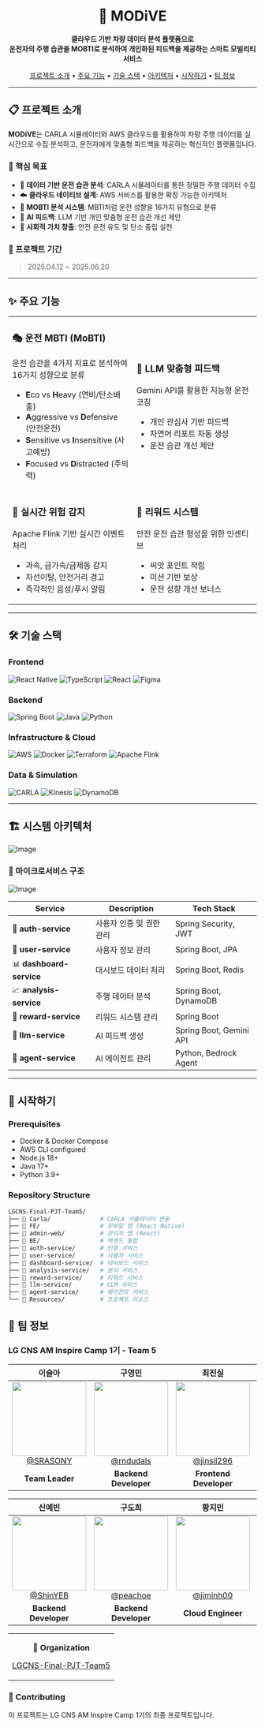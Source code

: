 <div align="center">

# 🚗 MODiVE


<p align="center">
  <b>클라우드 기반 차량 데이터 분석 플랫폼으로<br/>
  운전자의 주행 습관을 MOBTI로 분석하여 개인화된 피드백을 제공하는 스마트 모빌리티 서비스</b>
</p>

[프로젝트 소개](#-프로젝트-소개) •
[주요 기능](#-주요-기능) •
[기술 스택](#-기술-스택) •
[아키텍처](#-시스템-아키텍처) •
[시작하기](#-시작하기) •
[팀 정보](#-팀-정보)

</div>

---

## 📋 프로젝트 소개

**MODiVE**는 CARLA 시뮬레이터와 AWS 클라우드를 활용하여 차량 주행 데이터를 실시간으로 수집·분석하고, 운전자에게 맞춤형 피드백을 제공하는 혁신적인 플랫폼입니다.

### 🎯 핵심 목표

- 🚙 **데이터 기반 운전 습관 분석**: CARLA 시뮬레이터를 통한 정밀한 주행 데이터 수집
- ☁️ **클라우드 네이티브 설계**: AWS 서비스를 활용한 확장 가능한 아키텍처
- 🧬 **MOBTI 분석 시스템**: MBTI처럼 운전 성향을 16가지 유형으로 분류
- 🤖 **AI 피드백**: LLM 기반 개인 맞춤형 운전 습관 개선 제안
- 🌱 **사회적 가치 창출**: 안전 운전 유도 및 탄소 중립 실천

### 📅 프로젝트 기간
> 2025.04.12 ~ 2025.06.20

---

## ✨ 주요 기능

<table>
<tr>
<td width="50%">

### 🎭 운전 MBTI (MoBTI)
운전 습관을 4가지 지표로 분석하여 16가지 성향으로 분류
- **E**co vs **H**eavy (연비/탄소배출)
- **A**ggressive vs **D**efensive (안전운전)
- **S**ensitive vs **I**nsensitive (사고예방)
- **F**ocused vs **D**istracted (주의력)

</td>
<td width="50%">

### 🤖 LLM 맞춤형 피드백
Gemini API를 활용한 지능형 운전 코칭
- 개인 관심사 기반 피드백
- 자연어 리포트 자동 생성
- 운전 습관 개선 제안

</td>
</tr>
<tr>
<td width="50%">

### 🚨 실시간 위험 감지
Apache Flink 기반 실시간 이벤트 처리
- 과속, 급가속/급제동 감지
- 차선이탈, 안전거리 경고
- 즉각적인 음성/푸시 알림

</td>
<td width="50%">

### 🌱 리워드 시스템
안전 운전 습관 형성을 위한 인센티브
- 씨앗 포인트 적립
- 미션 기반 보상
- 운전 성향 개선 보너스

</td>
</tr>
</table>

---

## 🛠 기술 스택

### Frontend
![React Native](https://img.shields.io/badge/React_Native-20232A?style=for-the-badge&logo=react&logoColor=61DAFB)
![TypeScript](https://img.shields.io/badge/TypeScript-007ACC?style=for-the-badge&logo=typescript&logoColor=white)
![React](https://img.shields.io/badge/React-20232A?style=for-the-badge&logo=react&logoColor=61DAFB)
![Figma](https://img.shields.io/badge/Figma-F24E1E?style=for-the-badge&logo=figma&logoColor=white)

### Backend
![Spring Boot](https://img.shields.io/badge/Spring_Boot-6DB33F?style=for-the-badge&logo=spring-boot&logoColor=white)
![Java](https://img.shields.io/badge/Java-ED8B00?style=for-the-badge&logo=openjdk&logoColor=white)
![Python](https://img.shields.io/badge/Python-3776AB?style=for-the-badge&logo=python&logoColor=white)

### Infrastructure & Cloud
![AWS](https://img.shields.io/badge/AWS-232F3E?style=for-the-badge&logo=amazon-aws&logoColor=white)
![Docker](https://img.shields.io/badge/Docker-2496ED?style=for-the-badge&logo=docker&logoColor=white)
![Terraform](https://img.shields.io/badge/Terraform-7B42BC?style=for-the-badge&logo=terraform&logoColor=white)
![Apache Flink](https://img.shields.io/badge/Apache_Flink-E6526F?style=for-the-badge&logo=apache-flink&logoColor=white)

### Data & Simulation
![CARLA](https://img.shields.io/badge/CARLA-000000?style=for-the-badge&logo=data:image/png;base64,iVBORw0KGgoAAAANSUhEUgAAAA4AAAAOCAYAAAAfSC3RAAAACXBIWXMAAAsTAAALEwEAmpwYAAAAIGNIUk0AAHolAACAgwAA+f8AAIDpAAB1MAAA6mAAADqYAAAXb5JfxUYAAAA4SURBVHjaYvz//z8DOYCJgUxAtkYWZIGMjIz/GRkZGcjRyEKOJrI1orsFq0ayNWI1kBhNoxYCADbZBgzxfEwiAAAAAElFTkSuQmCC)
![Kinesis](https://img.shields.io/badge/AWS_Kinesis-FF9900?style=for-the-badge&logo=amazon-aws&logoColor=white)
![DynamoDB](https://img.shields.io/badge/DynamoDB-4053D6?style=for-the-badge&logo=amazon-dynamodb&logoColor=white)

---

## 🏗 시스템 아키텍처
![Image](https://github.com/user-attachments/assets/bb5fece9-0a6f-48d3-8b0d-96f334ded85c)

### 🔧 마이크로서비스 구조
![Image](https://github.com/user-attachments/assets/5678f897-9ceb-41b4-b9ba-cc3c1896440d)

| Service | Description | Tech Stack |
|---------|-------------|------------|
| 🔐 **auth-service** | 사용자 인증 및 권한 관리 | Spring Security, JWT |
| 👤 **user-service** | 사용자 정보 관리 | Spring Boot, JPA |
| 📊 **dashboard-service** | 대시보드 데이터 처리 | Spring Boot, Redis |
| 📈 **analysis-service** | 주행 데이터 분석 | Spring Boot, DynamoDB |
| 🎁 **reward-service** | 리워드 시스템 관리 | Spring Boot |
| 🤖 **llm-service** | AI 피드백 생성 | Spring Boot, Gemini API |
| 🤝 **agent-service** | AI 에이전트 관리 | Python, Bedrock Agent |

---

## 🚀 시작하기

### Prerequisites

- Docker & Docker Compose
- AWS CLI configured
- Node.js 18+
- Java 17+
- Python 3.9+

### Repository Structure

```bash
LGCNS-Final-PJT-Team5/
├── 📁 Carla/              # CARLA 시뮬레이터 연동
├── 📁 FE/                 # 모바일 앱 (React Native)
├── 📁 admin-web/          # 관리자 웹 (React)
├── 📁 BE/                 # 백엔드 통합
├── 📁 auth-service/       # 인증 서비스
├── 📁 user-service/       # 사용자 서비스
├── 📁 dashboard-service/  # 대시보드 서비스
├── 📁 analysis-service/   # 분석 서비스
├── 📁 reward-service/     # 리워드 서비스
├── 📁 llm-service/        # LLM 서비스
├── 📁 agent-service/      # 에이전트 서비스
└── 📁 Resources/          # 프로젝트 리소스
```

## 👥 팀 정보

### LG CNS AM Inspire Camp 1기 - Team 5

| **이슬아** | **구영민** | **최진실** | **김민중** |
| :------: |  :------: | :------: | :------: |
| [<img src="https://avatars.githubusercontent.com/u/150000000?v=4" height=150 width=150> <br/> @SRASONY](https://github.com/SRASONY) | [<img src="https://avatars.githubusercontent.com/u/150000001?v=4" height=150 width=150> <br/> @rndudals](https://github.com/rndudals) | [<img src="https://avatars.githubusercontent.com/u/150000002?v=4" height=150 width=150> <br/> @jinsil296](https://github.com/jinsil296) | [<img src="https://avatars.githubusercontent.com/u/150000003?v=4" height=150 width=150> <br/> @minjooong](https://github.com/minjooong) |
| **Team Leader** | **Backend Developer** | **Frontend Developer** | **Backend Developer** |

| **신예빈** | **구도희** | **황지민** | **류동현** |
| :------: |  :------: | :------: | :------: |
| [<img src="https://avatars.githubusercontent.com/u/91859242?v=4" height=150 width=150> <br/> @ShinYEB](https://github.com/ShinYEB) | [<img src="https://avatars.githubusercontent.com/u/150000005?v=4" height=150 width=150> <br/> @peachoe](https://github.com/peachoe) | [<img src="https://avatars.githubusercontent.com/u/150000006?v=4" height=150 width=150> <br/> @jiminh00](https://github.com/jiminh00) | [<img src="https://avatars.githubusercontent.com/u/150000007?v=4" height=150 width=150> <br/> @Ryu1216](https://github.com/Ryu1216) |
| **Backend Developer** | **Backend Developer** | **Cloud Engineer** | **Frontend Developer** |
<table>
<tr>
<td align="center">

**🏢 Organization**

[LGCNS-Final-PJT-Team5](https://github.com/LGCNS-Final-PJT-Team5)


</td>
</tr>
</table>

### 🤝 Contributing

이 프로젝트는 LG CNS AM Inspire Camp 1기의 최종 프로젝트입니다.
